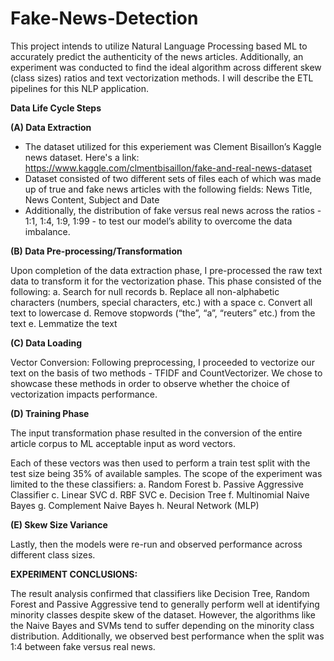# Fake-News-Detection

This project intends to utilize Natural Language Processing based ML to accurately predict the authenticity of the news articles. Additionally, an experiment was conducted to find the ideal algorithm across different skew (class sizes) ratios and text vectorization methods. I will describe the ETL pipelines for this NLP application.

**Data Life Cycle Steps**

**(A) Data Extraction**

- The dataset utilized for this experiement was Clement Bisaillon’s Kaggle news dataset. Here's a link: https://www.kaggle.com/clmentbisaillon/fake-and-real-news-dataset
- Dataset consisted of two different sets of files each of which was made up of true and fake news articles with the following fields: News Title, News Content, Subject and Date
- Additionally, the distribution of fake versus real news across the ratios - 1:1, 1:4, 1:9, 1:99 - to test our model’s ability to overcome the data imbalance.

**(B) Data Pre-processing/Transformation**

Upon completion of the data extraction phase, I pre-processed the raw text data to transform it for the vectorization phase. 
This phase consisted of the following:
a. Search for null records
b. Replace all non-alphabetic characters (numbers, special characters, etc.) with a space
c. Convert all text to lowercase
d. Remove stopwords (“the”, “a”, “reuters” etc.) from the text 
e. Lemmatize the text


**(C) Data Loading**

Vector Conversion: Following preprocessing, I proceeded to vectorize our text on the basis of two methods - TFIDF and CountVectorizer. We chose to
showcase these methods in order to observe whether the choice of vectorization impacts performance.


**(D) Training Phase**

The input transformation phase resulted in the conversion of the entire article corpus to ML acceptable input as word vectors.

Each of these vectors was then used to perform a train test split with the test size being 35% of available samples. 
The scope of the experiment was limited to the these classifiers:
a. Random Forest
b. Passive Aggressive Classifier
c. Linear SVC
d. RBF SVC
e. Decision Tree
f. Multinomial Naive Bayes
g. Complement Naive Bayes
h. Neural Network (MLP)


**(E) Skew Size Variance**

Lastly, then the models were re-run and observed performance across different class sizes.


**EXPERIMENT CONCLUSIONS:**

The result analysis confirmed that classifiers like Decision Tree, Random Forest and Passive Aggressive tend to generally perform well at identifying minority classes despite skew of the dataset. However, the algorithms like the Naive Bayes and SVMs tend to suffer depending on the minority class distribution. Additionally, we
observed best performance when the split was 1:4 between fake versus real news.
